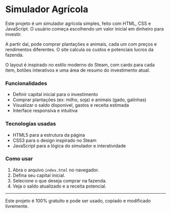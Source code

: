 # Simulador Agrícola

Este projeto é um simulador agrícola simples, feito com HTML, CSS e JavaScript. O usuário começa escolhendo um valor inicial em dinheiro para investir. 

A partir daí, pode comprar plantações e animais, cada um com preços e rendimentos diferentes. O site calcula os custos e potenciais lucros da fazenda.

O layout é inspirado no estilo moderno do Steam, com cards para cada item, botões interativos e uma área de resumo do investimento atual.

### Funcionalidades

- Definir capital inicial para o investimento
- Comprar plantações (ex: milho, soja) e animais (gado, galinhas)
- Visualizar o saldo disponível, gastos e receita estimada
- Interface responsiva e intuitiva

### Tecnologias usadas

- HTML5 para a estrutura da página  
- CSS3 para o design inspirado no Steam  
- JavaScript para a lógica do simulador e interatividade

### Como usar

1. Abra o arquivo `index.html` no navegador.  
2. Defina seu capital inicial.  
3. Selecione o que deseja comprar na fazenda.  
4. Veja o saldo atualizado e a receita potencial.

---

Este projeto é 100% gratuito e pode ser usado, copiado e modificado livremente.
